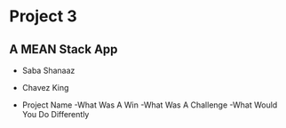 # Project 3
## A MEAN Stack App

- Saba Shanaaz
- Chavez King

- Project Name
-What Was A Win
-What Was A Challenge
-What Would You Do Differently
